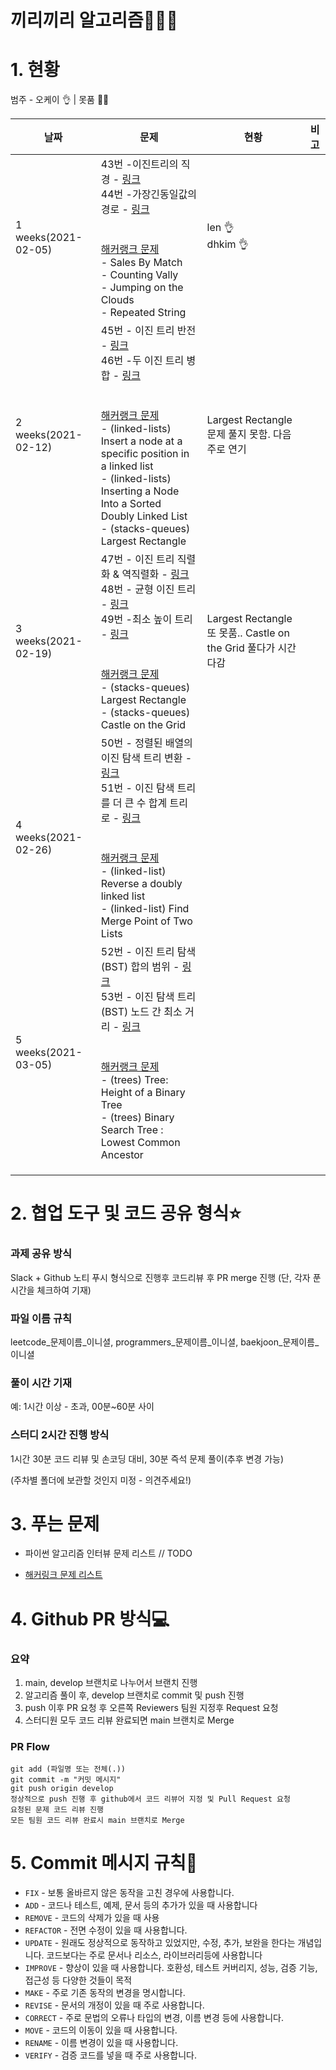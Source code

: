 # 끼리끼리 알고리즘👨🏻‍💻



# 1. 현황

범주 - 오케이 👌 | 못품 🙅‍♂️

| 날짜 | 문제                                                         | 현황 | 비고 |
| ------------------- | ------------------------------------------------------------ | ---- | ---- |
| 1 weeks(2021-02-05) | 43번 -이진트리의 직경 - [링크](https://leetcode.com/problems/diameter-of-binary-tree/)<br />44번 -가장긴동일값의 경로 - [링크](https://leetcode.com/problems/longest-univalue-path/)<br /><br /><br />[해커랭크 문제](https://www.hackerrank.com/interview/interview-preparation-kit/warmup/challenges)<br />- Sales By Match<br />- Counting Vally<br />- Jumping on the Clouds<br />- Repeated String | len 👌<br>dhkim 👌    |      |
| 2 weeks(2021-02-12) | 45번 - 이진 트리 반전 - [링크](https://leetcode.com/problems/invert-binary-tree/)<br />46번 -두 이진 트리 병합 - [링크](https://leetcode.com/problems/merge-two-binary-trees/)<br /><br /><br />[해커랭크 문제](https://www.hackerrank.com/interview/interview-preparation-kit)<br />- (linked-lists) Insert a node at a specific position in a linked list<br />- (linked-lists) Inserting a Node Into a Sorted Doubly Linked List<br />- (stacks-queues) Largest Rectangle | Largest Rectangle 문제 풀지 못함. 다음주로 연기 |      |
| 3 weeks(2021-02-19) | 47번 - 이진 트리 직렬화 & 역직렬화 - [링크](https://leetcode.com/problems/serialize-and-deserialize-binary-tree/)<br />48번 - 균형 이진 트리 - [링크](https://leetcode.com/problems/balanced-binary-tree/)<br />49번 -최소 높이 트리 - [링크](https://leetcode.com/problems/minimum-height-trees/)<br /><br /><br />[해커랭크 문제](https://www.hackerrank.com/interview/interview-preparation-kit)<br />- (stacks-queues) Largest Rectangle<br />- (stacks-queues) Castle on the Grid | Largest Rectangle 또 못품.. Castle on the Grid 풀다가 시간 다감 |      |
| 4 weeks(2021-02-26) | 50번 - 정렬된 배열의 이진 탐색 트리 변환 - [링크](https://leetcode.com/problems/convert-sorted-array-to-binary-search-tree/)<br />51번 - 이진 탐색 트리를 더 큰 수 합계 트리로 - [링크](https://leetcode.com/problems/binary-search-tree-to-greater-sum-tree/)<br /><br /><br />[해커랭크 문제](https://www.hackerrank.com/interview/interview-preparation-kit)<br />- (linked-list) Reverse a doubly linked list<br />- (linked-list) Find Merge Point of Two Lists |      |      |
| 5 weeks(2021-03-05) | 52번 - 이진 트리 탐색(BST) 합의 범위 - [링크](https://leetcode.com/problems/range-sum-of-bst/)<br />53번 - 이진 탐색 트리(BST) 노드 간 최소 거리 - [링크](https://leetcode.com/problems/minimum-distance-between-bst-nodes/)<br /><br /><br />[해커랭크 문제](https://www.hackerrank.com/interview/interview-preparation-kit)<br />- (trees) Tree: Height of a Binary Tree<br />- (trees) Binary Search Tree : Lowest Common Ancestor |      |      |
|                     |                                                              |      |      |
|                     |                                                              |      |      |
|                     |                                                              |      |      |



# 2. 협업 도구 및 코드 공유 형식⭐️

### 과제 공유 방식

Slack + Github 노티 푸시 형식으로 진행후 코드리뷰 후 PR merge 진행 (단, 각자 푼 시간을 체크하여 기재)

### 파일 이름 규칙

leetcode_문제이름_이니셜, programmers_문제이름_이니셜, baekjoon_문제이름_이니셜

### 풀이 시간 기재

예: 1시간 이상 - 초과, 00분~60분 사이

### 스터디 2시간 진행 방식

1시간 30분 코드 리뷰 및 손코딩 대비, 30분 즉석 문제 풀이(추후 변경 가능)

(주차별 폴더에 보관할 것인지 미정 - 의견주세요!)



# 3. 푸는 문제

- 파이썬 알고리즘 인터뷰 문제 리스트 // TODO

- [해커링크 문제 리스트](https://github.com/LenKIM/implements/blob/master/hackerrank_list.md)



# 4. Github PR 방식💻

### 요약

1. main, develop 브랜치로 나누어서 브랜치 진행
2. 알고리즘 풀이 후, develop 브랜치로 commit 및 push 진행
3. push 이후 PR 요청 후 오른쪽 Reviewers 팀원 지정후 Request 요청
4. 스터디원 모두 코드 리뷰 완료되면 main 브랜치로 Merge



### PR Flow

```
git add (파일명 또는 전체(.))
git commit -m "커밋 메시지"
git push origin develop
정상적으로 push 진행 후 github에서 코드 리뷰어 지정 및 Pull Request 요청
요청된 문제 코드 리뷰 진행
모든 팀원 코드 리뷰 완료시 main 브랜치로 Merge
```



# 5. Commit 메시지 규칙📌

- `FIX` - 보통 올바르지 않은 동작을 고친 경우에 사용합니다.
- `ADD` - 코드나 테스트, 예제, 문서 등의 추가가 있을 때 사용합니다
- `REMOVE` - 코드의 삭제가 있을 때 사용
- `REFACTOR` - 전면 수정이 있을 때 사용합니다.
- `UPDATE` - 원래도 정상적으로 동작하고 있었지만, 수정, 추가, 보완을 한다는 개념입니다. 코드보다는 주로 문서나 리소스, 라이브러리등에 사용합니다
- `IMPROVE` - 향상이 있을 때 사용합니다. 호환성, 테스트 커버리지, 성능, 검증 기능, 접근성 등 다양한 것들이 목적
- `MAKE` - 주로 기존 동작의 변경을 명시합니다.
- `REVISE` - 문서의 개정이 있을 때 주로 사용합니다.
- `CORRECT` - 주로 문법의 오류나 타입의 변경, 이름 변경 등에 사용합니다.
- `MOVE` - 코드의 이동이 있을 때 사용합니다.
- `RENAME` - 이름 변경이 있을 때 사용합니다.
- `VERIFY` - 검증 코드를 넣을 때 주로 사용합니다.

